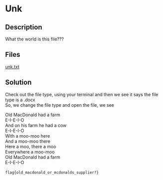 # Unk

## Description
What the world is this file???

## Files
[unk.txt](https://github.com/DakshRocks21/Write-Ups/files/8281475/unk.txt)

## Solution
Check out the file type, using your terminal and then we see it says the file type is a .docx <br/>
So, we change the file type and open the file, we see <br/>

Old MacDonald had a farm <br/>
E-I-E-I-O<br/>
And on his farm he had a cow<br/>
E-I-E-I-O<br/>
With a moo-moo here<br/>
And a moo-moo there<br/>
Here a moo, there a moo<br/>
Everywhere a moo-moo<br/>
Old MacDonald had a farm<br/>
E-I-E-I-O<br/>
<br/>
`flag{old_macdonald_or_mcdonalds_supplier?}`

